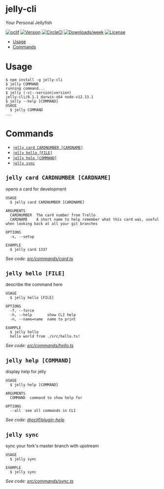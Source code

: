 jelly-cli
=========

Your Personal Jellyfish

[![oclif](https://img.shields.io/badge/cli-oclif-brightgreen.svg)](https://oclif.io)
[![Version](https://img.shields.io/npm/v/jelly-cli.svg)](https://npmjs.org/package/jelly-cli)
[![CircleCI](https://circleci.com/gh/teamfefa/jelly-cli/tree/master.svg?style=shield)](https://circleci.com/gh/teamfefa/jelly-cli/tree/master)
[![Downloads/week](https://img.shields.io/npm/dw/jelly-cli.svg)](https://npmjs.org/package/jelly-cli)
[![License](https://img.shields.io/npm/l/jelly-cli.svg)](https://github.com/teamfefa/jelly-cli/blob/master/package.json)

<!-- toc -->
* [Usage](#usage)
* [Commands](#commands)
<!-- tocstop -->
# Usage
<!-- usage -->
```sh-session
$ npm install -g jelly-cli
$ jelly COMMAND
running command...
$ jelly (-v|--version|version)
jelly-cli/0.1.1 darwin-x64 node-v12.13.1
$ jelly --help [COMMAND]
USAGE
  $ jelly COMMAND
...
```
<!-- usagestop -->
# Commands
<!-- commands -->
* [`jelly card CARDNUMBER [CARDNAME]`](#jelly-card-cardnumber-cardname)
* [`jelly hello [FILE]`](#jelly-hello-file)
* [`jelly help [COMMAND]`](#jelly-help-command)
* [`jelly sync`](#jelly-sync)

## `jelly card CARDNUMBER [CARDNAME]`

opens a card for development

```
USAGE
  $ jelly card CARDNUMBER [CARDNAME]

ARGUMENTS
  CARDNUMBER  The card number from Trello
  CARDNAME    A short name to help remember what this card was, useful when looking back at all your git branches

OPTIONS
  -s, --setup

EXAMPLE
  $ jelly card 1337
```

_See code: [src/commands/card.ts](https://github.com/teamfefa/jelly-cli/blob/v0.1.1/src/commands/card.ts)_

## `jelly hello [FILE]`

describe the command here

```
USAGE
  $ jelly hello [FILE]

OPTIONS
  -f, --force
  -h, --help       show CLI help
  -n, --name=name  name to print

EXAMPLE
  $ jelly hello
  hello world from ./src/hello.ts!
```

_See code: [src/commands/hello.ts](https://github.com/teamfefa/jelly-cli/blob/v0.1.1/src/commands/hello.ts)_

## `jelly help [COMMAND]`

display help for jelly

```
USAGE
  $ jelly help [COMMAND]

ARGUMENTS
  COMMAND  command to show help for

OPTIONS
  --all  see all commands in CLI
```

_See code: [@oclif/plugin-help](https://github.com/oclif/plugin-help/blob/v2.2.1/src/commands/help.ts)_

## `jelly sync`

sync your fork's master branch with upstream

```
USAGE
  $ jelly sync

EXAMPLE
  $ jelly sync
```

_See code: [src/commands/sync.ts](https://github.com/teamfefa/jelly-cli/blob/v0.1.1/src/commands/sync.ts)_
<!-- commandsstop -->
